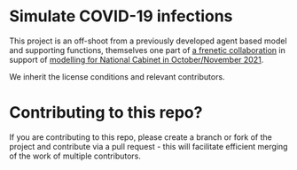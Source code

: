 # Simulate COVID-19 infections

This project is an off-shoot from a previously developed agent based model and supporting functions, themselves one part of [a frenetic collaboration](https://github.com/njtierney/ttiq-simulation) in support of [modelling for National Cabinet in October/November 2021](https://www.doherty.edu.au/our-work/institute-themes/viral-infectious-diseases/covid-19/covid-19-modelling/modelling).

We inherit the license conditions and relevant contributors.

# Contributing to this repo?

If you are contributing to this repo, please create a branch or fork of the project and contribute via a pull request - this will facilitate efficient merging of the work of multiple contributors.
